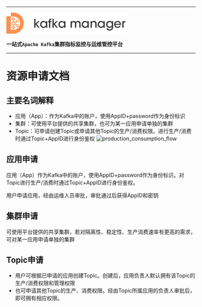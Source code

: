 
---

![kafka-manager-logo](../assets/images/common/logo_name.png)

**一站式`Apache Kafka`集群指标监控与运维管控平台**

--- 


# 资源申请文档

## 主要名词解释

- 应用（App）：作为Kafka中的账户，使用AppID+password作为身份标识
- 集群：可使用平台提供的共享集群，也可为某一应用申请单独的集群
- Topic：可申请创建Topic或申请其他Topic的生产/消费权限。进行生产/消费时通过Topic+AppID进行身份鉴权
![production_consumption_flow](../assets/images/resource_apply/production_consumption_flow.png)

## 应用申请
应用（App）作为Kafka中的账户，使用AppID+password作为身份标识。对Topic进行生产/消费时通过Topic+AppID进行身份鉴权。

用户申请应用，经由运维人员审批，审批通过后获得AppID和密钥

## 集群申请
可使用平台提供的共享集群，若对隔离性、稳定性、生产消费速率有更高的需求，可对某一应用申请单独的集群

## Topic申请
- 用户可根据已申请的应用创建Topic。创建后，应用负责人默认拥有该Topic的生产/消费权限和管理权限
- 也可申请其他Topic的生产、消费权限。经由Topic所属应用的负责人审批后，即可拥有相应权限。



